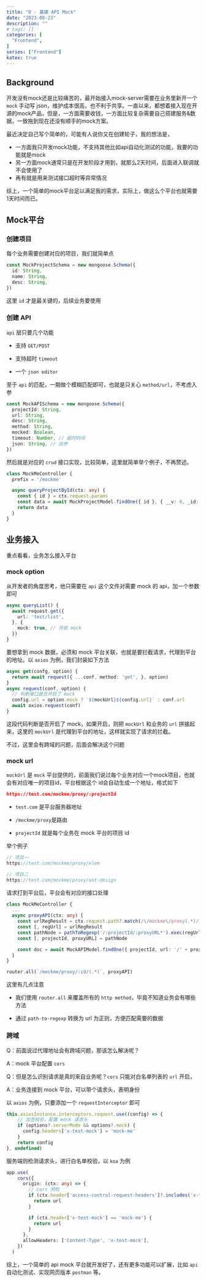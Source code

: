 ```yaml
---
title: "D - 基建 API Mock"
date: "2023-08-23"
description: ""
# tags: []
categories: [
  "Frontend",
]
series: ["Frontend"]
katex: true
---
```



<!--more-->

## Background

开发没有mock还是比较痛苦的，最开始接入mock-server需要在业务里新开一个 `mock` 手动写 json，维护成本很高，也不利于共享。一直以来，都想着接入现在开源的mock产品，但是，一方面需要收钱，一方面比较复杂需要自己搭建服务&数据，一致拖到现在还没有顺手的mock方案。

最近决定自己写个简单的，可能有人说你又在创建轮子，我的想法是，
- 一方面我只开发mock功能，不支持其他比如api自动化测试的功能，我要的功能就是mock
- 另一方面mock通常只是在开发阶段才用到，就那么2天时间，后面进入联调就不会使用了
- 再有就是用来测试接口超时等异常情况

综上，一个简单的mock平台足以满足我的需求，实际上，做这么个平台也就需要1天时间而已。


## Mock平台

### 创建项目

每个业务需要创建对应的项目，我们就简单点


```ts
const MockProjectSchema = new mongoose.Schema({
  id: String,
  name: String,
  desc: String,
})
```

这里 `id` 才是最关键的，后续业务要使用

### 创建 API

`api` 层只要几个功能

- 支持 `GET/POST` 

- 支持超时 `timeout`

- 一个 `json editor`

至于 `api` 的匹配，一期做个模糊匹配即可，也就是只关心 `method/url`，不考虑入参

```ts
const MockAPISchema = new mongoose.Schema({
  projectId: String,
  url: String,
  desc: String,
  method: String,
  mocked: Boolean,
  timeout: Number, // 超时时间
  json: String, // 出参
})
```

然后就是对应的 `crud` 接口实现，比较简单，这里就简单举个例子，不再赘述。

```ts
class MockMeController {
  prefix = '/mockme'

  async queryProjectById(ctx: any) {
    const { id } = ctx.request.params
    const data = await MockProjectModel.findOne({ id }, { __v: 0, _id: 0 })
    return data
  }
}
```


## 业务接入

重点看看，业务怎么接入平台


### mock option

从开发者的角度思考，他只需要在 `api` 这个文件对需要 mock 的 api，加一个参数即可

```ts
async queryList() {
  await request.get({
    url: 'test/list',
  }, {
    mock: true, // 开启 mock
  })
}
```

要想拿到 mock 数据，必须和 mock 平台关联，也就是要拦截请求，代理到平台的地址。以 `axios` 为例，我们封装如下方法


```ts
async get(confg, option) {
  return await request({ ...conf, method: 'get', }, option)
}
async request(conf, option) {
  // 判断接口是否开启了 mock
  config.url = option.mock ? `${mockUrl}${config.url}` : conf.url
  await axios.request(conf)
}
```


这段代码判断是否开启了 mock，如果开启，则把 `mockUrl` 和业务的 `url` 拼接起来，这里的 `mockUrl` 是代理到平台的地址，这样就实现了请求的拦截。

不过，这里会有跨域的问题，后面会解决这个问题


### mock url

`mockUrl` 是 `mock` 平台提供的，前面我们说过每个业务对应一个mock项目，也就会有对应唯一的项目id，平台根据这个 id会自动生成一个地址，格式如下

```json
https://test.com/mockme/proxy/:projectId
```

- `test.com` 是平台服务器地址

- `/mockme/proxy`是路由

- `projectId` 就是每个业务在 mock 平台的项目 id


举个例子

```ts
// 项目一
https://test.com/mockme/proxy/elem

// 项目二
https://test.com/mockme/proxy/ant-design
```

请求打到平台后，平台会有对应的接口处理


```ts
class MockMeController {
  ...
  async proxyAPI(ctx: any) {
    const urlRegResult = ctx.request.path?.match(/\/mockme\/proxy(.*)/)
    const [, regUrl] = urlRegResult
    const pathNode = pathToRegexp('/:projectId/:proxyURL*').exec(regUrl)
    const [, projectId, proxyURL] = pathNode

    const doc = await MockAPIModel.findOne({ projectId, url: '/' + proxyURL })
  }
}

router.all(`/mockme/proxy/:id/(.*)`, proxyAPI)
```

这里有几点注意

- 我们使用 `router.all` 来覆盖所有的 `http method`，毕竟不知道业务会有哪些方法

- 通过 `path-to-regexp` 转换为 url 为正则，方便匹配需要的数据



### 跨域

Q：前面说过代理地址会有跨域问题，那该怎么解决呢？

A：mock 平台配置 `cors` 


Q：但是怎么识别请求是真的来自业务呢？`cors` 只能对白名单列表的 `url` 开启，

A：业务连接到 mock 平台，可以带个请求头，表明身份


以 `axios` 为例，只要添加一个 `requestInterceptor` 即可

```ts
this.axiosInstance.interceptors.request.use((config) => {
    // 加签校验，配置 mock 请求头
    if (options?.serverMode && options?.mock) {
      config.headers['x-test-mock'] = 'mock-me'
    }
    return config
}, undefined)
```

服务端则检测请求头，进行白名单校验，以 `koa` 为例

```ts
app.use(
    cors({
      origin: (ctx: any) => {
        // cors 预检
        if (ctx.header['access-control-request-headers']?.includes('x-test-mock')) {
          return url
        }

        if (ctx.header['x-test-mock'] == 'mock-me') {
          return url
        }
      },
      allowHeaders: ['Content-Type', 'x-test-mock'],
    })
  )
```

综上，一个简单的 api mock 平台就开发好了，还有更多功能可以扩展，比如 `api` 自动化测试、实现网页版本 `postman` 等。